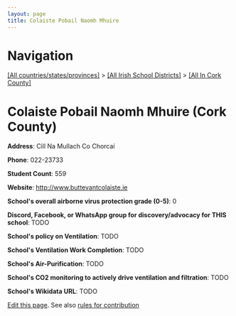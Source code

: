 ```yaml
---
layout: page
title: Colaiste Pobail Naomh Mhuire
---
```

# Navigation

[[All countries/states/provinces]](../../..) > [[All Irish School Districts]](../..) > [[All In Cork County]](..)

# Colaiste Pobail Naomh Mhuire (Cork County)

**Address**: Cill Na Mullach Co Chorcaí

**Phone**: 022-23733

**Student Count**: 559

**Website**: <http://www.buttevantcolaiste.ie>

**School's overall airborne virus protection grade (0-5)**: 0

**Discord, Facebook, or WhatsApp group for discovery/advocacy for THIS school**: TODO

**School's policy on Ventilation**: TODO

**School's Ventilation Work Completion**: TODO

**School's Air-Purification**: TODO

**School's CO2 monitoring to actively drive ventilation and filtration**: TODO

**School's Wikidata URL**: TODO


[Edit this page](https://github.com/ventilate-schools/Ireland/edit/main/./Cork_County/Colaiste_Pobail_Naomh_Mhuire.md). See also [rules for contribution](../../../contribution-rules/)